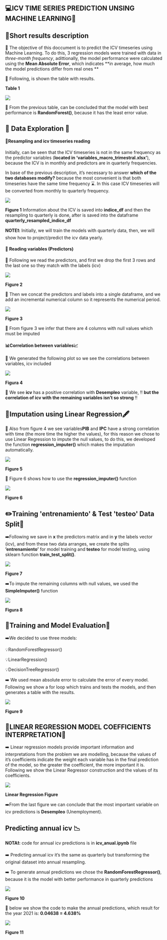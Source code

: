 ## :computer:ICV TIME SERIES PREDICTION UNSING MACHINE LEARNING:green_book:  


## :scroll:Short results description

:green_book: The objective of this doccument is to predict the ICV timeseries using Machine Learning. To do this, 3 regression models were trained with data in *three-month frequency*, adittionally, the model performance were calculated using the **Mean Absolute Error**, which indicates **in average, how much the model predictions differ from real ones ** 

:green_book: Following, is shown the table with results.


**Table 1**

![](figuras_y_tablas/Tabla_1.PNG)

:green_book: From the previous table, can be concluded that the model with best performance is **RandomForest()**, because it has the least error value. 

## :minidisc: Data Exploration :minidisc:

#### :scroll:Resampling and icv timeseries reading

Initially, can be seen that the ICV timeseries is not in the same frequency as the predictor variables (**located in ‘variables_macro_trimestral.xlsx’**), because the ICV is in monthly and predictors are in quarterly frequencies. 

In base of the previous description, it’s necessary to answer **which of the two databases modify?** because the most convenient is that both timeseries have the same time frequency :hourglass:. In this case ICV timeseries will be converted from monthly to quarterly frequency. 

![](figuras_y_tablas/figura_1.PNG)

**Figure 1** Information about the ICV is saved into **indice_df** and then the resampling to quarterly is done, after is saved into the dataframe **quarterly_resampled_indice_df**

**NOTE:exclamation::** Initially, we will train the models with quarterly data, then, we will show how to project/predict the icv data yearly. 

#### :book: Reading variables (Predictors)

:green_book: Following we read the predictors, and first we drop the first 3 rows and the last one so they match with the labels (icv)

![](figuras_y_tablas/Figura_2.PNG)

**Figure 2**

:green_book: Then we concat the predictors and labels into a single dataframe, and we add an incremental numerical column so it represents the numerical period.

![](figuras_y_tablas/Figura_3.PNG)

**Figure 3**

:green_book: From figure 3 we infer that there are 4 columns with null values which must be imputed

#### :bar_chart:Correlation between variables:chart_with_upwards_trend:

:green_book: We generated the following plot so we see the correlations between variables, icv included 

![](figuras_y_tablas/Figura_4.png)

**Figura 4** 

:green_book: We see **icv** has a positive correlation with **Desempleo** variable, :bangbang: **but the correlation of icv with the remaining variables isn’t so strong** :bangbang:


## :memo:Imputation using Linear Regression:fountain_pen:

:green_book: Also from figure 4 we see variables**PIB** and **IPC** have a strong correlation with time (the more time the higher the values), for this reason we chose to use Linear Regression to impute the null values, to do this, we developed the function **regression_imputer()** which makes the imputation automatically.


![](figuras_y_tablas/Figura_5.png)

**Figure 5**

:green_book: Figure 6 shows how to use the **regression_imputer()** function

![](figuras_y_tablas/Figura_6.png)

**Figure 6** 

## :pencil2:Training 'entrenamiento' & Test 'testeo' Data Split:scroll:


:arrow_right:Following we save in **x** the predictors matrix and in **y** the labels vector (icv), and from these two data arranges, we create the splits **’entrenamiento’** for model training and **testeo** for model testing, using sklearn function **train_test_split()**.

![](figuras_y_tablas/Figura_7.png)

**Figure 7** 

:arrow_right:To impute the remaining columns with null values, we used the **SimpleImputer()** function

![](figuras_y_tablas/Figura_8.png)

**Figura 8**


## :brain:Training and Model Evaluation:robot:

:arrow_right:We decided to use three models:

:bulb:RandomForestRegressor()

:bulb:LinearRegression()

:bulb:DecisionTreeRegressor()

:arrow_right: We used mean absolute error to calculate the error of every model. Following we show a for loop which trains and tests the models, and then generates a table with the results. 

![](figuras_y_tablas/Figura_9.png)

**Figure 9**

## :notebook:LINEAR REGRESSION MODEL COEFFICIENTS INTERPRETATION:mag_right:

:arrow_right: Linear regression models provide important information and interpretations from the problem we are modelling, because the values of it’s coefficients indicate the weight each variable has in the final prediction of the model, so the greater the coefficient, the more important it is. Following we show the Linear Regressor construction and the values of its coefficients. 

![](figuras_y_tablas/Figura_Regresion_lineal.PNG)

**Linear Regression Figure**

:arrow_right:From the last figure we can conclude that the most important variable on icv predictions is **Desempleo** (Unemployment). 


## Predicting annual icv :chart_with_downwards_trend:

**NOTA:exclamation::** code for annual icv predictions is in **icv_anual.ipynb** file

:arrow_right: Predicting annual icv it’s the same as quarterly but transforming the original dataset into annual resampling. 


:arrow_right: To generate annual predictions we chose the **RandomForestRegressor()**, because it is the model with better performance in quarterly predictions

![](figuras_y_tablas/Figura_10.png)

**Figure 10**

:green_book: below we show the code to make the annual predictions, which result for the year 2021 is: **0.04638 = 4.638%**

![](figuras_y_tablas/Figura_11.png)

**Figure 11**












